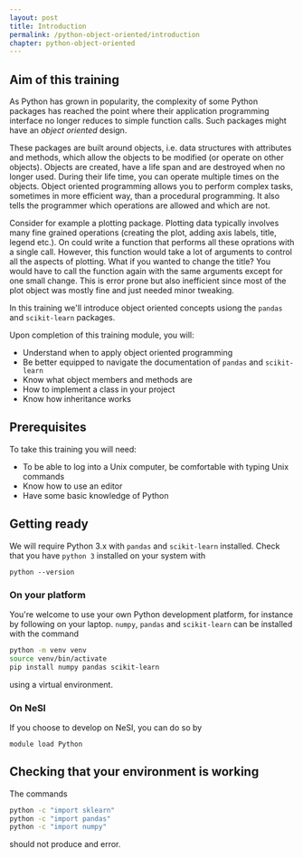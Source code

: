 ```yaml
---
layout: post
title: Introduction
permalink: /python-object-oriented/introduction
chapter: python-object-oriented
---
```


## Aim of this training

As Python has grown in popularity, the complexity of some Python packages has reached the point where their 
application programming interface no longer reduces to simple function calls. Such packages might have an 
_object oriented_ design. 

These packages are built around objects, i.e. data structures with attributes and methods, which allow the objects to be modified (or operate on other objects). Objects are created, have a life span and are destroyed when no longer used. During their life time, you can operate multiple times on the objects. Object oriented programming allows you to perform complex tasks, sometimes in more efficient way, than a procedural programming. It also tells the programmer which operations are allowed and which are not.

Consider for example a plotting package. Plotting data typically involves many fine grained operations (creating the plot, adding axis labels, title, legend etc.). On could write a function that performs all these oprations with a single call. However, this function would take a lot of arguments to control all the aspects of plotting. What if you wanted to change the title? You would have to call the function again with the same arguments except for one small change. This is error prone but also inefficient since most of the plot object was mostly fine and just needed minor tweaking.

In this training we'll introduce object oriented concepts usiong the `pandas` and `scikit-learn` packages. 

Upon completion of this training module, you will:

 * Understand when to apply object oriented programming
 * Be better equipped to navigate the documentation of  `pandas` and `scikit-learn`
 * Know what object members and methods are
 * How to implement a class in your project
 * Know how inheritance works

## Prerequisites

To take this training you will need:

 * To be able to log into a Unix computer, be comfortable with typing Unix commands
 * Know how to use an editor
 * Have some basic knowledge of Python

## Getting ready

We will require Python 3.x with `pandas` and `scikit-learn` installed. Check that you have `python 3` installed on your system with
```
python --version
```

### On your platform

You're welcome to use your own Python development platform, for instance by following on your laptop. `numpy`, `pandas` and `scikit-learn` can be installed with the command
```bash
python -m venv venv
source venv/bin/activate
pip install numpy pandas scikit-learn
```
using a virtual environment.

### On NeSI

If you choose to develop on NeSI, you can do so by 
```
module load Python
```

## Checking that your environment is working

The commands 
```bash
python -c "import sklearn"
python -c "import pandas"
python -c "import numpy"
```
should not produce and error.




